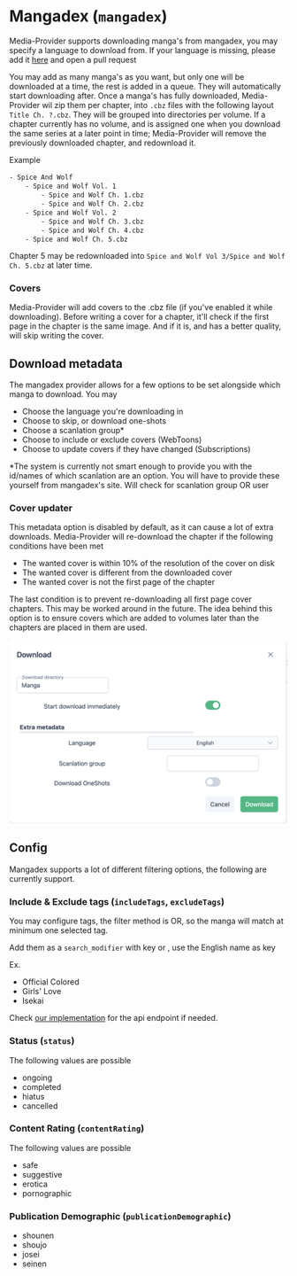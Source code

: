 # Mangadex (`mangadex`)

Media-Provider supports downloading manga's from mangadex, you may specify a language to download from.
If your language is missing, please add it [here](https://github.com/Fesaa/Media-Provider/blob/master/providers/pasloe/mangadex/metadata.go)
and open a pull request

You may add as many manga's as you want, but only one will be downloaded at a time, the rest is added in a queue.
They will automatically start downloading after. Once a manga's has fully downloaded,
Media-Provider wil zip them per chapter, into `.cbz` files with the following layout `Title Ch. ?.cbz`. They will be 
grouped into directories per volume. If a chapter currently has no volume, and is assigned one when you download the 
same series at a later point in time; Media-Provider will remove the previously downloaded chapter, and redownload it.

Example
```
- Spice And Wolf
    - Spice and Wolf Vol. 1
        - Spice and Wolf Ch. 1.cbz
        - Spice and Wolf Ch. 2.cbz
    - Spice and Wolf Vol. 2
        - Spice and Wolf Ch. 3.cbz
        - Spice and Wolf Ch. 4.cbz
    - Spice and Wolf Ch. 5.cbz
```
Chapter 5 may be redownloaded into `Spice and Wolf Vol 3/Spice and Wolf Ch. 5.cbz` at later time.

### Covers

Media-Provider will add covers to the .cbz file (if you've enabled it while downloading). Before writing a cover
for a chapter, it'll check if the first page in the chapter is the same image. And if it is, and has a better quality,
will skip writing the cover.

## Download metadata
The mangadex provider allows for a few options to be set alongside which manga to download. You may
- Choose the language you're downloading in
- Choose to skip, or download one-shots
- Choose a scanlation group*
- Choose to include or exclude covers (WebToons)
- Choose to update covers if they have changed (Subscriptions)

*The system is currently not smart enough to provide you with the id/names of which scanlation are an option. 
You will have to provide these yourself from mangadex's site. Will check for scanlation group OR user

### Cover updater
This metadata option is disabled by default, as it can cause a lot of extra downloads.
Media-Provider will re-download the chapter if the following conditions have been met
- The wanted cover is within 10% of the resolution of the cover on disk
- The wanted cover is different from the downloaded cover
- The wanted cover is not the first page of the chapter

The last condition is to prevent re-downloading all first page cover chapters. This may be worked around in the future.
The idea behind this option is to ensure covers which are added to volumes later than the chapters are placed in them
are used. 

![Preview](assets/mangadex-download-metadata.png)

## Config

Mangadex supports a lot of different filtering options, the following are currently support.

### Include & Exclude tags (`includeTags`, `excludeTags`)
You may configure tags, the filter method is OR, so the manga will match at minimum one selected tag.

Add them as a `search_modifier` with key  or , use the English name as key

Ex.
- Official Colored
- Girls' Love
- Isekai

Check [our implementation](../providers/pasloe/mangadex/repository.go) for the api endpoint if needed.

### Status (`status`)
The following values are possible
- ongoing
- completed
- hiatus
- cancelled

### Content Rating (`contentRating`)
The following values are possible
- safe
- suggestive
- erotica
- pornographic

### Publication Demographic (`publicationDemographic`)
- shounen
- shoujo
- josei
- seinen